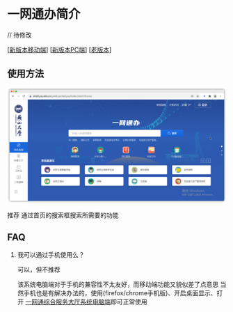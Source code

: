# 一网通办简介

// 待修改

[[新版本移动端](https://ehall.ysu.edu.cn/ywtb-mobile/index.html)] [[新版本PC端](https://ehall.ysu.edu.cn/ywtb-portal/ysu/index.html)] [[老版本](https://ehall.ysu.edu.cn/new/index.html)]

## 使用方法

![首页](./img/ehall.png)  

推荐 通过首页的搜索框搜索所需要的功能


## FAQ

1. 我可以通过手机使用么？

    可以，但不推荐

    该系统电脑端对于手机的兼容性不太友好，而移动端功能又貌似差了点意思
    当然手机也是有解决办法的，使用(firefox/chrome手机版)、开启桌面显示、打开 [一网通综合服务大厅系统电脑端](https://ehall.ysu.edu.cn/ywtb-portal/ysu/index.html#/home)即可正常使用

